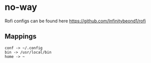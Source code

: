 # no-way

Rofi configs can be found here https://github.com/Infinitybeond1/rofi

## Mappings
```
conf -> ~/.config
bin -> /usr/local/bin
home -> ~
```
